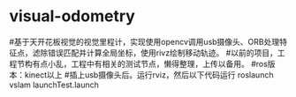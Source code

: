 # visual-odometry
#基于天开花板视觉的视觉里程计，实现使用opencv调用usb摄像头、ORB处理特征点，滤除错误匹配并计算全局坐标，使用rivz绘制移动轨迹。 
#以前的项目，工程节构有点小乱，工程中有相关的测试节点，懒得整理，上传以备用。
#ros版本：kinect以上
#插上usb摄像头后。运行rviz，然后以下代码运行
roslaunch vslam launchTest.launch
